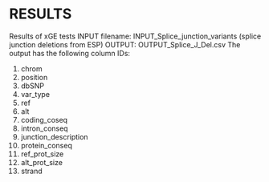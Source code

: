 # RESULTS
Results of xGE tests
INPUT filename: INPUT_Splice_junction_variants (splice junction deletions from ESP)
OUTPUT: OUTPUT_Splice_J_Del.csv
The output has the following column IDs:
1. chrom
2. position
3. dbSNP
4. var_type
5. ref
6. alt
7. coding_coseq
8. intron_conseq
9. junction_description
10. protein_conseq
11. ref_prot_size
12. alt_prot_size
13. strand
